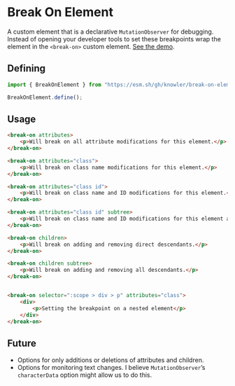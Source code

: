 # Break On Element

A custom element that is a declarative `MutationObserver` for debugging.
Instead of opening your developer tools to set these breakpoints wrap
the element in the `<break-on>` custom element. [See the demo](https://knowler.github.io/break-on-element/demo).

## Defining

```javascript
import { BreakOnElement } from "https://esm.sh/gh/knowler/break-on-element/break-on-element.js?raw";

BreakOnElement.define();
```

## Usage

```html
<break-on attributes>
	<p>Will break on all attribute modifications for this element.</p>
</break-on>

<break-on attributes="class">
	<p>Will break on class name modifications for this element.</p>
</break-on>

<break-on attributes="class id">
	<p>Will break on class name and ID modifications for this element.</p>
</break-on>

<break-on attributes="class id" subtree>
	<p>Will break on class name and ID modifications for this element and its subtree.</p>
</break-on>

<break-on children>
	<p>Will break on adding and removing direct descendants.</p>
</break-on>

<break-on children subtree>
	<p>Will break on adding and removing all descendants.</p>
</break-on>


<break-on selector=":scope > div > p" attributes="class">
	<div>
		<p>Setting the breakpoint on a nested element</p>
	</div>
</break-on>
```

## Future

- Options for only additions or deletions of attributes and children.
- Options for monitoring text changes. I believe `MutationObserver`’s
	`characterData` option might allow us to do this.
